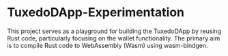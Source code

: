 # TuxedoDApp-Experimentation
This project serves as a playground for building the TuxedoDApp by reusing Rust code, particularly focusing on the wallet functionality. The primary aim is to compile Rust code to WebAssembly (Wasm) using wasm-bindgen.
